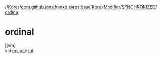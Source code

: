 //[Kores](../../../../index.md)/[com.github.jonathanxd.kores.base](../../index.md)/[KoresModifier](../index.md)/[SYNCHRONIZED](index.md)/[ordinal](ordinal.md)

# ordinal

[jvm]\
val [ordinal](ordinal.md): [Int](https://kotlinlang.org/api/latest/jvm/stdlib/kotlin/-int/index.html)
